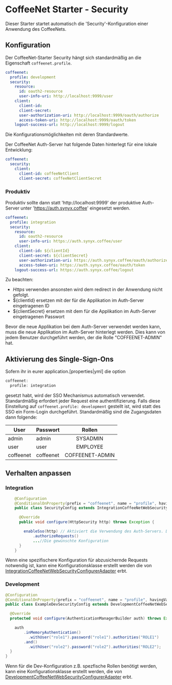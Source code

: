 # CoffeeNet Starter - Security

Dieser Starter startet automatisch die 'Security'-Konfiguration einer Anwendung des CoffeeNets.


## Konfiguration

Der CoffeeNet-Starter Security hängt sich standardmäßig an die Eigenschaft ```coffeenet.profile```.

```yaml
coffeenet:
  profile: development
  security:
    resource:
      id: oauth2-resource
      user-info-uri: http://localhost:9999/user
    client:
      client-id:
      client-secret:
      user-authorization-uri: http://localhost:9999/oauth/authorize
      access-token-uri: http://localhost:9999/oauth/token
    logout-success-url: http://localhost:9999/logout
```

Die Konfigurationsmöglichkeiten mit deren Standardwerte.


Der CoffeeNet Auth-Server hat folgende Daten hinterlegt für eine lokale Entwicklung:

```yaml
coffeenet:
  security:
    client:
      client-id: coffeeNetClient
      client-secret: coffeeNetClientSecret
```

### Produktiv

Produktiv sollte dann statt 'http://localhost:9999' der produktive Auth-Server unter 'https://auth.synyx.coffee' eingesetzt werden.

```yaml
coffeenet:
  profile: integration
  security:
    resource:
      id: oauth2-resource
      user-info-uri: https://auth.synyx.coffee/user
    client:
      client-id: ${clientId}
      client-secret: ${clientSecret}
      user-authorization-uri: https://auth.synyx.coffee/oauth/authorize
      access-token-uri: https://auth.synyx.coffee/oauth/token
    logout-success-url: https://auth.synyx.coffee/logout
```

Zu beachten:
* *Https* verwenden ansonsten wird dem redirect in der Anwendung nicht gefolgt.
* ${clientId} ersetzen mit der für die Applikation im Auth-Server eingetragenen ID
* ${clientSecret} ersetzen mit dem für die Applikation im Auth-Server eingetragenen Passwort

Bevor die neue Applikation bei dem Auth-Server verwendet werden kann, muss die neue Applikation im Auth-Server hinterlegt werden.
Dies kann von jedem Benutzer durchgeführt werden, der die Rolle "COFFEENET-ADMIN" hat.


## Aktivierung des Single-Sign-Ons

Sofern ihr in eurer application.[properties|yml] die option
```java
coffeenet:
  profile: integration
```

gesetzt habt, wird der SSO Mechanismus automatisch verwendet. Standardmäßig erfordert jeder Request eine authentifizierung.
Falls diese Einstellung auf `coffeenet.profile: development` gestellt ist, wird statt des SSO ein Form-Login durchgeführt.
Standardmäßig sind die Zugangsdaten dann folgende:

| User       | Passwort   | Rollen   |
| ---------- |------------| :-------:|
| admin      | admin      | SYSADMIN |
| user       | user       | EMPLOYEE |
| coffeenet  | coffeenet  | COFFEENET-ADMIN |


## Verhalten anpassen

### Integration

```java
    @Configuration
    @ConditionalOnProperty(prefix = "coffeenet", name = "profile", havingValue = "integration") //Wichtig, damit diese Konfiguration nur im Produktiv-Modus herangezogen wird
    public class SecurityConfig extends IntegrationCoffeeNetWebSecurityConfigurerAdapter {

      @Override
      public void configure(HttpSecurity http) throws Exception {

        enableSso(http) // Aktiviert die Verwendung des Auth-Servers. Dabei werden noch keine gesicherten URLs definiert!
            .authorizeRequests()
            ...//Die gewünschte Konfiguration
      }
    }
```
Wenn eine spezifischere Konfiguration für abzusichernde Requests notwendig ist, kann eine Konfigurationsklasse erstellt werden die von [IntegrationCoffeeNetWebSecurityConfigurerAdapter](https://gitlab.synyx.de/coffeenet/coffeenet-autoconfigure/blob/master/src/main/java/coffee/synyx/autoconfigure/security/config/integration/IntegrationCoffeeNetWebSecurityConfigurerAdapter.java)
erbt.


### Development

```java
@Configuration
@ConditionalOnProperty(prefix = "coffeenet", name = "profile", havingValue = "development", matchIfMissing = true)
public class ExampleDevSecurityConfig extends DevelopmentCoffeeNetWebSecurityConfigurerAdapter {

  @Override
  protected void configure(AuthenticationManagerBuilder auth) throws Exception {

    auth
        .inMemoryAuthentication()
          .withUser("role1").password("role1").authorities("ROLE1")
        .and()
          .withUser("role2").password("role2").authorities("ROLE2");
  }
}
```
Wenn für die Dev-Konfiguration z.B. spezfische Rollen benötigt werden, kann eine Konfigurationsklasse erstellt werden, die von [DevelopmentCoffeeNetWebSecurityConfigurerAdapter](https://gitlab.synyx.de/coffeenet/coffeenet-autoconfigure/blob/master/src/main/java/coffee/synyx/autoconfigure/security/config/development/DevelopmentCoffeeNetWebSecurityConfigurerAdapter.java) erbt.

